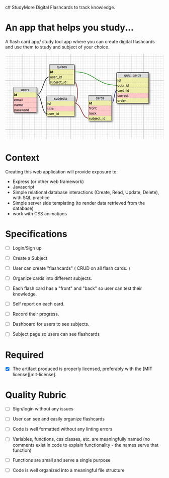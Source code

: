 c# StudyMore
Digital Flashcards to track knowledge.

# An app that helps you study...

A flash card app/ study tool app where you can create digital flashcards and use them to study and subject of your choice.


![alt tag](/public/images/schema.png)


# Context

Creating this web application will provide exposure to:
* Express (or other web framework)
* Javascript
* Simple relational database interactions (Create, Read, Update, Delete), with SQL practice
* Simple server side templating (to render data retrieved from the database)
* work with CSS animations 


# Specifications

- [ ] Login/Sign up
- [ ] Create a Subject
- [ ] User can create "flashcards" ( CRUD on all flash cards.  )
- [ ] Organize cards into different subjects.
- [ ] Each flash card has a "front" and "back" so user can test their knowledge.
- [ ] Self report on each card.
- [ ] Record their progress. 
- [ ] Dashboard for users to see subjects.
- [ ] Subject page so users can see flashcards
 

# Required

- [x] The artifact produced is properly licensed, preferably with the [MIT license][mit-license].

# Quality Rubric

- [ ] Sign/login without any issues
- [ ] User can see and easily organize flashcards
- [ ] Code is well formatted without any linting errors
- [ ] Variables, functions, css classes, etc. are meaningfully named (no comments exist in code to explain functionality - the names serve that function)
- [ ] Functions are small and serve a single purpose
- [ ] Code is well organized into a meaningful file structure

